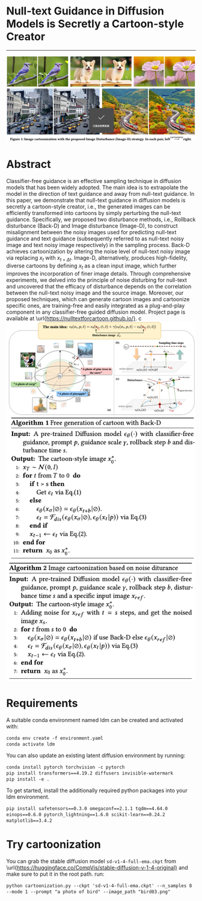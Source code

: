 # Null-text Guidance in Diffusion Models is Secretly a Cartoon-style Creator
--------
![](githubshow/figure1.png)


# Abstract
Classifier-free guidance is an effective sampling technique in diffusion models that has been widely adopted. The main idea is to extrapolate the model in the direction of text guidance and away from null-text guidance. In this paper, we demonstrate that null-text guidance in diffusion models is secretly a cartoon-style creator, i.e., the generated images can be efficiently transformed into cartoons by simply perturbing the null-text guidance. Specifically, we proposed two disturbance methods, i.e., Rollback disturbance (Back-D) and Image disturbance (Image-D), to construct misalignment between the noisy images used for predicting null-text guidance and text guidance (subsequently referred to as null-text noisy image and text noisy image respectively) in the sampling process. Back-D achieves cartoonization by altering the noise level of null-text noisy image via replacing $x_t$ with $x_{t+\Delta t}$. Image-D, alternatively, produces high-fidelity, diverse cartoons by defining $x_t$ as a clean input image, which further improves the incorporation of finer image details. Through comprehensive experiments, we delved into the principle of noise disturbing for null-text and uncovered that the efficacy of disturbance depends on the correlation between the null-text noisy image and the source image. Moreover, our proposed techniques, which can generate cartoon images and cartoonize specific ones, are training-free and easily integrated as a plug-and-play component in any classifier-free guided diffusion model. Project page is available at \url{https://nulltextforcartoon.github.io/}.
c![](githubshow/method.png)
![](githubshow/algorithm1.png)
![](githubshow/algorithm2.png)

# Requirements
A suitable conda environment named ldm can be created and activated with:

```
conda env create -f environment.yaml
conda activate ldm
```

You can also update an existing latent diffusion environment by running:
```
conda install pytorch torchvision -c pytorch
pip install transformers==4.19.2 diffusers invisible-watermark
pip install -e .
```

To get started, install the additionally required python packages into your ldm environment.
```
pip install safetensors==0.3.0 omegaconf==2.1.1 tqdm==4.64.0 einops==0.6.0 pytorch_lightning==1.6.0 scikit-learn==0.24.2 matplotlib==3.4.2 
```

# Try cartoonization
You can grab the stable diffusion model ```sd-v1-4-full-ema.ckpt``` from \url{https://huggingface.co/CompVis/stable-diffusion-v-1-4-original} and make sure to put it in the root path. 
run:
```
python cartoonization.py --ckpt 'sd-v1-4-full-ema.ckpt' --n_samples 8 --mode 1 --prompt "a photo of bird" --image_path "bird03.png"
```